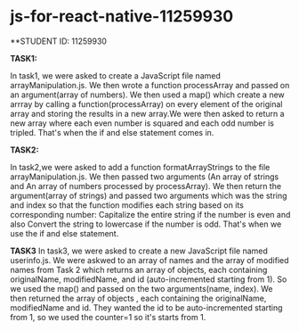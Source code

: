 # js-for-react-native-11259930

**STUDENT ID: 11259930

**TASK1:** 

In task1, we were asked to create a JavaScript file named arrayManipulation.js. We then wrote a function processArray and passed on an argument(array of numbers). We then used a map() which create a new arrray by calling a function(processArray) on every element of the original array and storing the results in a new array.We were then asked to return a new array where each even number is squared and each odd number is tripled. That's when the if and else statement comes in.


**TASK2:**

In task2,we were asked to add a function formatArrayStrings to the file arrayManipulation.js. We then passed two arguments (An array of strings and An array of numbers processed by processArray). We then return the argument(array of strings) and passed two arguments which was the string and index so that the function modifies each string based on its corresponding number: Capitalize the entire string if the number is even and also Convert the string to lowercase if the number is odd. That's when we use the if and else statement.


**TASK3**
In task3, we were asked to create a new JavaScript file named userinfo.js. We were askwed to an array of names and the array of modified names from Task 2 which returns an array of objects, each containing originalName, modifiedName, and id (auto-incremented starting from 1). So we used the map() and passed on the two arguments(name, index). We then returned the array of objects , each containing the originalName, modifiedName and id. They wanted the id to be auto-incremented starting from 1, so we used the counter=1 so it's starts from 1.
